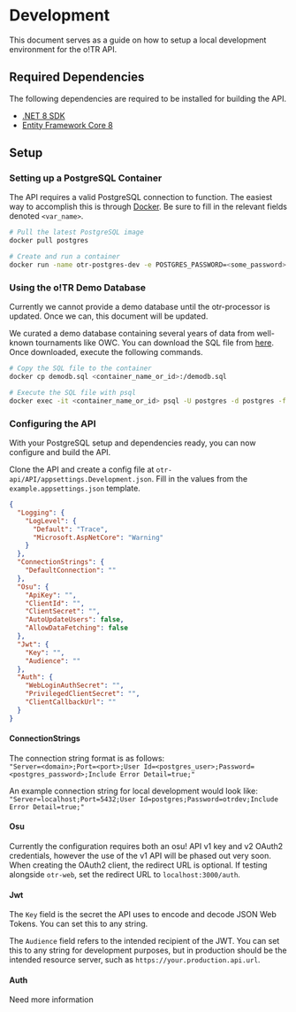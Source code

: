# Development

This document serves as a guide on how to setup a local development environment for the o!TR API.

## Required Dependencies

The following dependencies are required to be installed for building the API.

- [.NET 8 SDK](https://dotnet.microsoft.com/en-us/download/dotnet/8.0)
- [Entity Framework Core 8](https://www.nuget.org/packages/Microsoft.EntityFrameworkCore)

## Setup

### Setting up a PostgreSQL Container

The API requires a valid PostgreSQL connection to function. The easiest way to accomplish this is through [Docker](https://www.docker.com/). Be sure to fill in the relevant fields denoted `<var_name>`.

```sh
# Pull the latest PostgreSQL image
docker pull postgres

# Create and run a container
docker run -name otr-postgres-dev -e POSTGRES_PASSWORD=<some_password> -p 5432:5432 postgres
```

### Using the o!TR Demo Database

Currently we cannot provide a demo database until the otr-processor is updated. Once we can, this document will be updated.

We curated a demo database containing several years of data from well-known tournaments like OWC. You can download the SQL file from [here](). Once downloaded, execute the following commands.

```sh
# Copy the SQL file to the container
docker cp demodb.sql <container_name_or_id>:/demodb.sql

# Execute the SQL file with psql
docker exec -it <container_name_or_id> psql -U postgres -d postgres -f /demodb.sql
```

### Configuring the API

With your PostgreSQL setup and dependencies ready, you can now configure and build the API.

Clone the API and create a config file at `otr-api/API/appsettings.Development.json`. Fill in the values from the `example.appsettings.json` template.

```json
{
  "Logging": {
    "LogLevel": {
      "Default": "Trace",
      "Microsoft.AspNetCore": "Warning"
    }
  },
  "ConnectionStrings": {
    "DefaultConnection": ""
  },
  "Osu": {
    "ApiKey": "",
    "ClientId": "",
    "ClientSecret": "",
    "AutoUpdateUsers": false,
    "AllowDataFetching": false
  },
  "Jwt": {
    "Key": "",
    "Audience": ""
  },
  "Auth": {
    "WebLoginAuthSecret": "",
    "PrivilegedClientSecret": "",
    "ClientCallbackUrl": ""
  }
}
```

#### ConnectionStrings

The connection string format is as follows:\
`"Server=<domain>;Port=<port>;User Id=<postgres_user>;Password=<postgres_password>;Include Error Detail=true;"`

An example connection string for local development would look like:\
`"Server=localhost;Port=5432;User Id=postgres;Password=otrdev;Include Error Detail=true;"`

#### Osu

Currently the configuration requires both an osu! API v1 key and v2 OAuth2 credentials, however the use of the v1 API will be phased out very soon. When creating the OAuth2 client, the redirect URL is optional. If testing alongside `otr-web`, set the redirect URL to `localhost:3000/auth`.

#### Jwt

The `Key` field is the secret the API uses to encode and decode JSON Web Tokens. You can set this to any string.

The `Audience` field refers to the intended recipient of the JWT. You can set this to any string for development purposes, but in production should be the intended resource server, such as `https://your.production.api.url`.

#### Auth

Need more information
